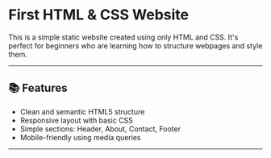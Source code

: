 # First HTML & CSS Website

This is a simple static website created using only HTML and CSS. It's perfect for beginners who are learning how to structure webpages and style them.

---

## 📚 Features

- Clean and semantic HTML5 structure
- Responsive layout with basic CSS
- Simple sections: Header, About, Contact, Footer
- Mobile-friendly using media queries

---


